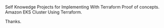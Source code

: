 Self Knowedge Projects for Implementing With Terraform Proof of concepts.
Amazon EKS Cluster Using Terraform.

Thanks.
